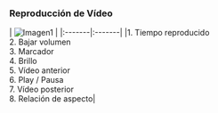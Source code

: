 ### Reproducción de Vídeo

| ![Imagen1](http://static.energysistem.com/images/manuals/39530/5370875333d62.jpg) |
|:-------|:-------|
|1. Tiempo reproducido<br/>2. Bajar volumen<br/>3. Marcador<br/>4. Brillo<br/>5. Vídeo anterior<br/>6. Play / Pausa<br/>7. Vídeo posterior<br/>8. Relación de aspecto|
